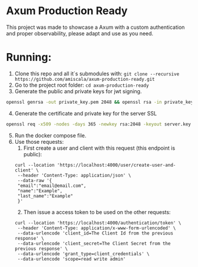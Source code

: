 # Axum Production Ready

This project was made to showcase a Axum with a custom authentication and proper observability, please  adapt
and use as you need.


# Running:
1. Clone this repo and all it´s submodules with:
`git clone --recursive https://github.com/amiscala/axum-production-ready.git`
2. Go to the project root folder:
`cd axum-production-ready`
3. Generate the public and private keys for jwt signing.
```bash
openssl genrsa -out private_key.pem 2048 && openssl rsa -in private_key.pem -pubout -out public_key.pem
```
4. Generate the certificate and private key for the server SSL
```bash
openssl req -x509 -nodes -days 365 -newkey rsa:2048 -keyout server.key -out server.crt
```

5. Run the docker compose file.
6. Use those requests:
   1. First create a user and client with this request (this endpoint is public):
   ```curl
   curl --location 'https://localhost:4000/user/create-user-and-client' \
    --header 'Content-Type: application/json' \
    --data-raw '{
    "email":"email@email.com",
    "name":"Example",
    "last_name":"Example"
    }'
   ```
   2. Then issue a access token to be used on the other requests:
   ```curl
   curl --location 'https://localhost:4000/authentication/token' \
    --header 'Content-Type: application/x-www-form-urlencoded' \
    --data-urlencode 'client_id=The Client Id from the previous response' \
    --data-urlencode 'client_secret=The Client Secret from the previous response' \
    --data-urlencode 'grant_type=client_credentials' \
    --data-urlencode 'scope=read write admin'
   ```
